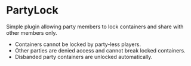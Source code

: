 # PartyLock

Simple plugin allowing party members to lock containers and share with other members only.

* Containers cannot be locked by party-less players.
* Other parties are denied access and cannot break locked containers.
* Disbanded party containers are unlocked automatically.
